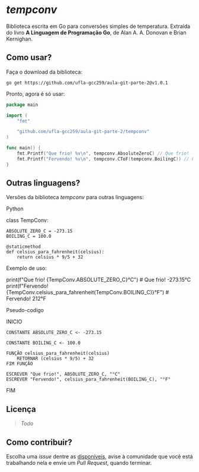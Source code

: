 *tempconv*
=====
Biblioteca escrita em Go para conversões simples de temperatura. Extraída do livro **A Linguagem de Programação Go**, de Alan A. A. Donovan e Brian Kernighan. 

Como usar?
----
Faça o download da biblioteca:

`go get https://github.com/ufla-gcc259/aula-git-parte-2@v1.0.1`

Pronto, agora é só usar:
```go
package main

import (
	"fmt"

	"github.com/ufla-gcc259/aula-git-parte-2/tempconv"
)

func main() {
	fmt.Printf("Que frio! %v\n", tempconv.AbsoluteZeroC) // Que frio! -273.15°C
	fmt.Printf("Fervendo! %v\n", tempconv.CToF(tempconv.BoilingC)) // Fervendo! 212°F
}
```

Outras linguagens?
----
Versões da biblioteca *tempconv* para outras linguagens:

Python

 class TempConv:
 
    ABSOLUTE_ZERO_C = -273.15
    BOILING_C = 100.0
    
    @staticmethod
    def celsius_para_fahrenheit(celsius):
        return celsius * 9/5 + 32

Exemplo de uso:

print(f"Que frio! {TempConv.ABSOLUTE_ZERO_C}°C")  # Que frio! -273.15°C
print(f"Fervendo! {TempConv.celsius_para_fahrenheit(TempConv.BOILING_C)}°F")  # Fervendo! 212°F

Pseudo-codigo

INICIO

    CONSTANTE ABSOLUTE_ZERO_C <- -273.15
    
    CONSTANTE BOILING_C <- 100.0

    FUNÇÃO celsius_para_fahrenheit(celsius)
        RETORNAR (celsius * 9/5) + 32
    FIM FUNÇÃO

    ESCREVER "Que frio!", ABSOLUTE_ZERO_C, "°C"
    ESCREVER "Fervendo!", celsius_para_fahrenheit(BOILING_C), "°F"
FIM



Licença
-----

> *Todo*


Como contribuir?
----
Escolha uma *issue* dentre as [disponíveis](https://github.com/ufla-gcc259/aula-git-parte-2/issues), avise à comunidade que você está trabalhando nela e envie um *Pull Request*, quando terminar.
